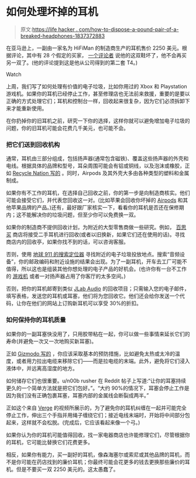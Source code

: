 # 如何处理坏掉的耳机

> 原文:[https://life hacker . com/how-to-dispose-a-pound-pair-of-a-breaked-headphones-1837372883](https://lifehacker.com/how-to-dispose-of-a-broken-pair-of-headphones-1837372883)

在亚马逊上，一副由一家名为 HiFiMan 的制造商生产的耳机售价 2250 美元。根据评论，其中有 28 个假定的买家， [一个评论者](https://www.amazon.com/product-reviews/B00Y9XT3SE/ref=cm_cr_arp_d_viewpnt_rgt?_encoding=UTF8&asc_campaign=InlineText&asc_refurl=https://lifehacker.com/how-to-dispose-of-a-broken-pair-of-headphones-1837372883&asc_source=&filterByStar=critical&pageNumber=1&showViewpoints=1&tag=kinjalifehackerlink-20) 说他的这双鞋坏了，他不会再买另一双了。(他的评论提到这是他从公司得到的第二套 T4。)

Watch

上周，我们写了如何处理有价值的电子垃圾，比如你用过的 Xbox 和 Playstation 游戏机。如果你的耳机已经停止工作，甚至修理店也无法前来救援，重要的是要以正确的方式处理它们；耳机和控制台一样，回收起来很复杂，因为它们必须拆卸下来才能重新使用。

在你扔掉你的旧耳机之前，研究一下你的选择，这样你就可以避免增加电子垃圾的问题，你的旧耳机可能会花费几千美元，也可能不会。

### 把它们送到回收机构

通常，耳机由三部分组成，包括扬声器(通常包含磁铁)、覆盖这些扬声器的外壳和电线。根据具体的品牌和型号，耳朵周围可能会有铝或铜线，以及泡沫或橡胶，正如 [Recycle Nation 写的](https://recyclenation.com/2014/09/recycle-headphones/) 。同时，Airpods 及其外壳大多由各种类型的塑料和金属制成。

如果你有不工作的耳机，在选择自己回收之前，你的第一步是向制造商核实。他们可能会接受它们，并代表您回收这一对。(比如苹果会回收你坏掉的 [Airpods](https://lifehacker.com/how-to-recycle-your-airpods-1833579320) 和其他苹果品牌的产品。)还有，最好跟厂家核实一下，看看你的耳机是否还在保修期内；这不能解决你的垃圾问题，但至少你可以免费换一双。

如果你的制造商不提供回收计划，为附近的大型零售商做一些研究。例如， [百思买](https://www.bestbuy.com/site/services/recycling/pcmcat149900050025.c?id=pcmcat149900050025) 商店将接受二手耳机进行回收(或者以旧换新，如果它们还在使用的话)。寻找商店内的回收亭，如果你找不到的话，可以咨询客服。

否则，使用 [地球 911 的搜索定位器](https://search.earth911.com/) 寻找附近的电子垃圾投放地点。搜索“音频设备”，你的邮政编码和附近设施的结果会出现。为了一副耳机，开车去工厂可能不值得，所以这也是组装其他你想处理的电子产品的好机会。(也许你有一台不工作的 [游戏机](https://lifehacker.com/dont-throw-your-old-xbox-or-playstation-in-the-trash-1837306676) 或者一对扬声器占用了你客厅的太多空间。)

否则，把你的耳机邮寄到类似 [JLab Audio](https://www.jlabaudio.com/pages/recycling) 的回收项目；只需输入您的电子邮件，填写表格，发送您的耳机或耳塞，他们将为您回收它。他们还会给你发送一个代码，让你在他们的网站上订购新耳机可以享受 30%的折扣。

### 如何保持你的耳机质量

如果你的一副耳塞快没用了，只用胶带粘在一起，你可以做一些事情来延长它们的寿命(并避免一次又一次地购买新耳塞)。

正如 [Gizmodo 写的](https://gizmodo.com/how-to-take-care-of-your-headphones-the-right-way-1677715501) ，你应该采取基本的预防措施，比如避免太热或太冷的温度，或者用力拉出电缆来移除它们——而是拉电缆的末端。此外，避免将它们浸入液体中，并远离高湿度的地方。

如何储存它们也很重要。u/n00b rusher 在 Reddit 帖子上写道:“让你的耳塞持续更久的一个简单方法就是把它们包好。”。“大约 90%的情况下，耳塞会停止工作是因为我们没有正确包裹耳塞，耳塞内部的金属线会断裂成两半。”

正如这个来自 [Verge](https://www.theverge.com/2016/3/2/11145832/pro-tip-best-way-headphone-wrap-tangle) 的视频所展示的，为了避免你的耳机纠缠在一起并可能完全停止工作，伸出三个手指并用绳子缠绕它们；接近电线末端时，开始将中间部分包起来，这样就不会松脱。(完成后，它应该看起来像一个弓。)

如果你认为你的耳机可能值得回收，找一家电器商店也许能修理它们，尽管根据你的耳机，它可能比替换它们花费更多。

相反，如果你有能力，买一副好的耳机，像森海塞尔或索尼或其他品牌的耳机，而不是你可能在药店找到的廉价耳机；你最终可能会花更多的钱去更换那些廉价的耳机。但是不要买一双 2250 美元的。这太愚蠢了。